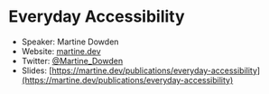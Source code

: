 # Everyday Accessibility

* Speaker: Martine Dowden
* Website: [martine.dev](https://martine.dev)
* Twitter: [@Martine_Dowden](https://twitter.com/Martine_Dowden)
* Slides: [https://martine.dev/publications/everyday-accessibility](https://martine.dev/publications/everyday-accessibility)